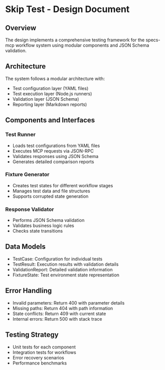 # Skip Test - Design Document

## Overview

The design implements a comprehensive testing framework for the specs-mcp workflow system using modular components and JSON Schema validation.

## Architecture

The system follows a modular architecture with:
- Test configuration layer (YAML files)
- Test execution layer (Node.js runners)
- Validation layer (JSON Schema)
- Reporting layer (Markdown reports)

## Components and Interfaces

### Test Runner
- Loads test configurations from YAML files
- Executes MCP requests via JSON-RPC
- Validates responses using JSON Schema
- Generates detailed comparison reports

### Fixture Generator
- Creates test states for different workflow stages
- Manages test data and file structures
- Supports corrupted state generation

### Response Validator
- Performs JSON Schema validation
- Validates business logic rules
- Checks state transitions

## Data Models

- TestCase: Configuration for individual tests
- TestResult: Execution results with validation details
- ValidationReport: Detailed validation information
- FixtureState: Test environment state representation

## Error Handling

- Invalid parameters: Return 400 with parameter details
- Missing paths: Return 404 with path information
- State conflicts: Return 409 with current state
- Internal errors: Return 500 with stack trace

## Testing Strategy

- Unit tests for each component
- Integration tests for workflows
- Error recovery scenarios
- Performance benchmarks
